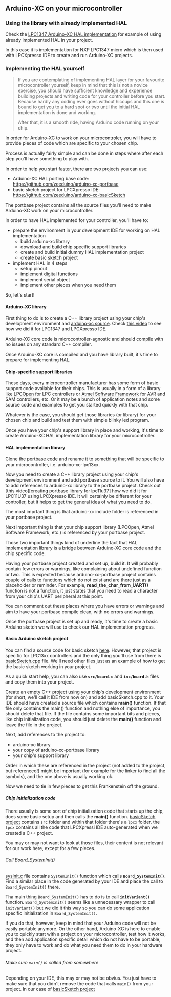 ## Arduino-XC on your microcontroller



### Using the library with already implemented HAL

Check the [LPC1347 Arduino-XC HAL implementation](https://github.com/zeeduino/arduino-xc-lpc13xx) for example of using already implemented
HAL in your project.

In this case it is implementation for NXP LPC1347 micro which is then used with LPCXpresso IDE to create and run Arduino-XC projects.



### Implementing the HAL yourself

> If you are contemplating of implementing HAL layer for your favourite microcontroller yourself, keep in mind that this is not a novice exercise, you should have sufficient knowledge and experience building projects and writing code for your controller before you start. Because hardly any coding ever goes without hiccups and this one is bound to get you to a hard spot or two until the initial HAL implementation is done and working.
> 
> After that, it is a smooth ride, having Arduino code running on your chip.

In order for Arduino-XC to work on your microcontroler, you will have to provide pieces of code which are specific to your chosen chip.

Process is actually fairly simple and can be done in steps where after each step you'll have something to play with.

In order to help you start faster, there are two projects you can use:

- Arduino-XC HAL porting base code: https://github.com/zeeduino/arduino-xc-portbase
- basic sketch project for LPCXpresso IDE: https://github.com/zeeduino/arduino-xc-basicSketch

The portbase project contains all the source files you'll need to make Arduino-XC work on your microcontroller.

In order to have HAL implemented for your controller, you'll have to:

- prepare the environment in your development IDE for working on HAL implementation
    * build arduino-xc library
    * download and build chip specific support libraries
    * create and build initial dummy HAL implementation project
    * create basic sketch project
- implement HAL in 4 steps
    * setup pinout
    * implement digital functions
    * implement serial object
    * implement other pieces when you need them

So, let's start!


#### Arduino-XC library

First thing to do is to create a C++ library project using your chip's development environment and [arduino-xc source](https://github.com/zeeduino/arduino-xc). Check [this video][arduino-xc library on lpc1347] to see how we did it for LPC1347 and LPCXpresso IDE.

Arduino-XC core code is microcontroller-agnostic and should compile with no issues on any standard C++ compiler.

Once Arduino-XC core is compiled and you have library built, it's time to prepare for implementing HAL.


#### Chip-specific support libraries

These days, every microcontroller manufacturer has some form of basic support code available for their chips. This is usually in a form of a library like [LPCOpen] for LPC controllers or [Atmel Software Framework] for AVR and SAM controllers, etc. Or it may be a bunch of application notes and some source code and examples to get you started quickly with that chip.

Whatever is the case, you should get those libraries (or library) for your chosen chip and build and test them with simple blinky led program.

Once you have your chip's support library in place and working, it's time to create Arduino-XC HAL implementation library for your microcontroller.


#### HAL implementation library

Clone the [portbase code](https://github.com/zeeduino/arduino-xc-portbase) and rename it to something that will be specific to your microcontroller, i.e. arduino-xc-lpc13xx.

Now you need to create a C++ library project using your chip's development environment and add portbase source to it. You will also have to add references to arduino-xc library to the portbase project. Check out [this video][creating portbase library for lpc11u37] how we did it for LPC11U37 using LPCXpresso IDE. It will certainly be different for your controller, but it helps to get the general idea of what you need to do.

The most imprtant thing is that arduino-xc include folder is referenced in your portbase project.

Next important thing is that your chip support library (LPCOpen, Atmel Software Framework, etc.) is referenced by your portbase project.

Those two important things kind of underline the fact that HAL implementation library is a bridge between Arduino-XC core code and the chip specific code.

Having your portbase project created and set up, build it. It will probably contain few errors or warnings, like complaining about undefined function or two. This is expected because arduino-xc-portbase project contains couple of calls to functions which do not exist and are there just as a placeholder or reminder. For example, **read_the_char_from_UART()** function is not a function, it just states that you need to read a character from your chip's UART peripheral at this point.

You can comment out these places where you have errors or warnings and aim to have your portbase compile clean, with no errors and warnings.

Once the portbase project is set up and ready, it's time to create a basic Arduino sketch we will use to check our HAL implementation progress.


#### Basic Arduino sketch project

You can find a source code for basic sketch [here][basicSketch project]. However, that project is specific for LPC13xx controllers and the only thing you'll use from there is [basicSketch.cpp](https://github.com/zeeduino/arduino-xc-basicSketch/blob/master/src/basicSketch.cpp) file. We'll need other files just as an example of how to get the basic sketch working in your project.

As a quick start help, you can also use **`src/board.c`** and **`inc/board.h`** files and copy them into your project.

Create an empty C++ project using your chip's development environment (for short, we'll call it IDE from now on) and add basicSketch.cpp to it. Your IDE should have created a source file which contains **main()** function. If that file only contains the main() function and nothing else of importance, you should delete that file. If the file contains some important bits and pieces, like chip initialization code, you should just delete the **main()** function and leave the file in the project.

Next, add references to the project to:
- arduino-xc library
- your copy of arduino-xc-portbase library
- your chip's support library

Order in which these are referenced in the project (not added to the project, but referenced!) might be important (for example for the linker to find all the symbols), and the one above is usually working ok.

Now we need to tie in few pieces to get this Frankenstein off the ground.


##### Chip initialization code

There usually is some sort of chip initialization code that starts up the chip, does some basic setup and then calls the **main()** function. [basicSketch project] contains `src` folder and within that folder there's a `lpcx` folder. the `lpcx` contains all the code that LPCXpressi IDE auto-generated when we created a C++ project.

You may or may not want to look at those files, their content is not relevant for our work here, except for a few pieces.

###### Call Board_SystemInit()

[sysinit.c](https://github.com/zeeduino/arduino-xc-basicSketch/blob/master/src/lpcx/sysinit.c) file contains `SystemInit()` function which calls **`Board_SystemInit()`**. Find a similar place in the code generated by your IDE and place the call to `Board_SystemInit()` there.

Tha main thing `Board_SystemInit()` has to do is to call **`initVariant()`** function. `Board_SystemInit()` seems like a unnecessary wrapper to call `initVariant()` but we did it this way so you can do some application specific initialization in `Board_SystemInit()`.

If you do that, however, keep in mind that your Arduino code will not be easily portable anymore. On the other hand, Arduino-XC is here to enable you to quickly start with a project on your microcontroller, test how it works, and then add application specific detail which do not have to be portable, they only have to work and do what you need them to do in your hardware project.


###### Make sure `main()` is called from somewhere

Depending on your IDE, this may or may not be obvius. You just have to make sure that you didn't remove the code that calls `main()` from your project. In our case of [basicSketch project]





[LPCOpen]: http://www.nxp.com/products/microcontrollers-and-processors/arm-processors/lpc-cortex-m-mcus/software-tools/lpcopen-libraries-and-examples:LPC-OPEN-LIBRARIES
[Atmel Software Framework]: http://www.atmel.com/tools/avrsoftwareframework.aspx
[arduino-xc library on lpc1347]: http://zeeduino.com
[basicSketch project]: https://github.com/zeeduino/arduino-xc-basicSketch
